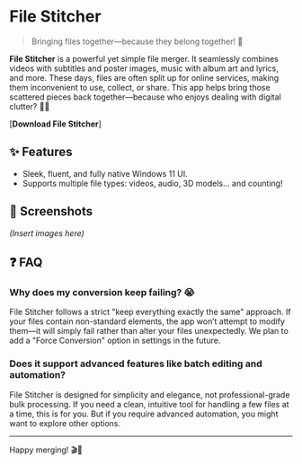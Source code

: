 # File Stitcher

> Bringing files together—because they belong together! 🧩

**File Stitcher** is a powerful yet simple file merger. It seamlessly combines videos with subtitles and poster images, music with album art and lyrics, and more. These days, files are often split up for online services, making them inconvenient to use, collect, or share. This app helps bring those scattered pieces back together—because who enjoys dealing with digital clutter? 🤷‍♂️

[**Download File Stitcher**]

## ✨ Features

- Sleek, fluent, and fully native Windows 11 UI.
- Supports multiple file types: videos, audio, 3D models… and counting!

## 📸 Screenshots

*(Insert images here)*

## ❓ FAQ

### Why does my conversion keep failing? 😭

File Stitcher follows a strict "keep everything exactly the same" approach. If your files contain non-standard elements, the app won’t attempt to modify them—it will simply fail rather than alter your files unexpectedly. We plan to add a "Force Conversion" option in settings in the future.

### Does it support advanced features like batch editing and automation?

File Stitcher is designed for simplicity and elegance, not professional-grade bulk processing. If you need a clean, intuitive tool for handling a few files at a time, this is for you. But if you require advanced automation, you might want to explore other options.

---
Happy merging! 🎬🎵

